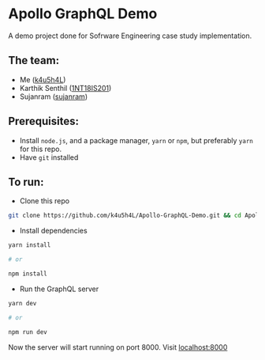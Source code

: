 # Apollo GraphQL Demo

A demo project done for Sofrware Engineering case study implementation.

## The team:

-   Me ([k4u5h4L](https://github.com/k4u5h4L/))
-   Karthik Senthil ([1NT18IS201](https://github.com/1NT18IS201/))
-   Sujanram ([sujanram](https://github.com/sujanram/))

## Prerequisites:

-   Install `node.js`, and a package manager, `yarn` or `npm`, but preferably `yarn` for this repo.
-   Have `git` installed

## To run:

-   Clone this repo

```bash
git clone https://github.com/k4u5h4L/Apollo-GraphQL-Demo.git && cd Apollo-GraphQL-Demo
```

-   Install dependencies

```bash
yarn install

# or

npm install
```

-   Run the GraphQL server

```bash
yarn dev

# or

npm run dev
```

Now the server will start running on port 8000. Visit [localhost:8000](http://localhost:8000/)

